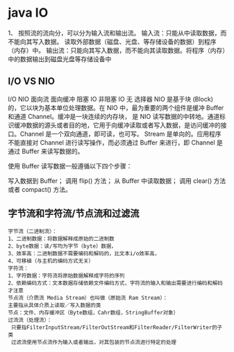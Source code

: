 # java IO
1、 按照流的流向分，可以分为输入流和输出流。
输入流：只能从中读取数据，而不能向其写入数据。 读取外部数据（磁盘、光盘、等存储设备的数据）到程序（内存）中。
输出流：只能向其写入数据，而不能向其读取数据。将程序（内存）中的数据输出到磁盘光盘等存储设备中
##  I/O VS NIO
I/O               NIO
面向流	        面向缓冲
阻塞 IO	        非阻塞 IO
无	             选择器
NIO 是基于块 (Block) 的，它以块为基本单位处理数据。在 NIO 中，最为重要的两个组件是缓冲 Buffer 和通道 Channel。缓冲是一块连续的内存块，
是 NIO 读写数据的中转地。通道标识缓冲数据的源头或者目的地，它用于向缓冲读取或者写入数据，是访问缓冲的接口。Channel 是一个双向通道，即可读，也可写。
Stream 是单向的。应用程序不能直接对 Channel 进行读写操作，而必须通过 Buffer 来进行，即 Channel 是通过 Buffer 来读写数据的。

使用 Buffer 读写数据一般遵循以下四个步骤：

写入数据到 Buffer；
调用 flip() 方法；
从 Buffer 中读取数据；
调用 clear() 方法或者 compact() 方法。

## 字节流和字符流/节点流和过滤流
    字节流（二进制流）：
    1、二进制数据：将数据解释成原始的二进制数
    2、byte数据：读/写均为字节（byte）数据，
    3、效率高：二进制数据不需要编码和解码的，比文本i/o效率高，
    4、可移植（与主机的编码方式无关）
    字符流：
    1、字符数据：字符流将原始数据解释成字符的序列
    2、依赖编码方式：文本数据存储依赖文件编码方式，字符流的输入和输出需要进行编码和解码才注意
    节点流（介质流 Media Stream）也叫做（原始流 Ram Stream）：
    主要指从具体介质上读取／写入数据的类
    节点：文件、内存缓冲区（Byte数组，Cahr数组，StringBuffer对象）
    过流流（处理流）：
     只要指FilterInputStream/FilterOutStream和FilterReader/FilterWriter的子类
     过滤流使用节点流作为输入或者输出，对其包装的节点流进行特定的处理